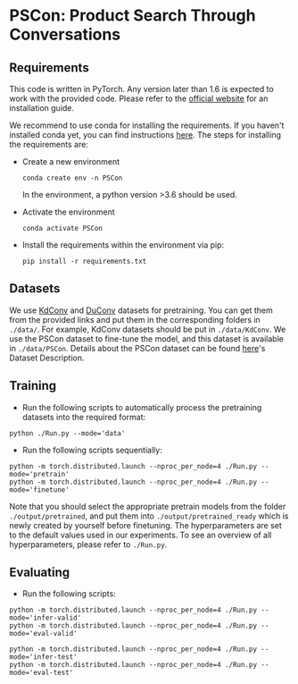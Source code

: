 #  PSCon: Product Search Through Conversations

## Requirements

This code is written in PyTorch. Any version later than 1.6 is expected to work with the provided code. Please refer to the [official website](https://pytorch.org/) for an installation guide.

We recommend to use conda for installing the requirements. If you haven't installed conda yet, you can find instructions [here](https://www.anaconda.com/products/individual). The steps for installing the requirements are:

+ Create a new environment

   ```
   conda create env -n PSCon
   ```

   In the environment, a python version >3.6 should be used.

+ Activate the environment

   ```
   conda activate PSCon
   ```

+ Install the requirements within the environment via pip:

   ```
   pip install -r requirements.txt
   ```

## Datasets

We use [KdConv](https://github.com/thu-coai/KdConv/tree/master/data) and [DuConv](https://ai.baidu.com/broad/introduction?dataset=duconv) datasets for pretraining. You can get them from the provided links and put them in the corresponding folders in `./data/`. For example, KdConv datasets should be put in `./data/KdConv`.  We use the PSCon dataset to fine-tune the model, and this dataset is available in `./data/PSCon`. Details about the PSCon dataset can be found [here](../README.md)'s Dataset Description.

## Training

+ Run the following scripts to automatically process the pretraining datasets into the required format:

```
python ./Run.py --mode='data'
```

+ Run the following scripts sequentially:

```
python -m torch.distributed.launch --nproc_per_node=4 ./Run.py --mode='pretrain'
python -m torch.distributed.launch --nproc_per_node=4 ./Run.py --mode='finetune'
```

Note that you should select the appropriate pretrain models from the folder `./output/pretrained`, and put them into `./output/pretrained_ready` which is newly created by yourself before finetuning. The hyperparameters are set to the default values used in our experiments. To see an overview of all hyperparameters, please refer to `./Run.py`.

## Evaluating

+ Run the following scripts:

```
python -m torch.distributed.launch --nproc_per_node=4 ./Run.py --mode='infer-valid'
python -m torch.distributed.launch --nproc_per_node=4 ./Run.py --mode='eval-valid'
```

```
python -m torch.distributed.launch --nproc_per_node=4 ./Run.py --mode='infer-test'
python -m torch.distributed.launch --nproc_per_node=4 ./Run.py --mode='eval-test'
```
